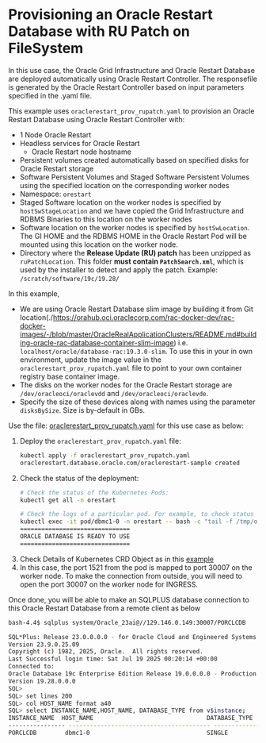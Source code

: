 # Provisioning an Oracle Restart Database with RU Patch on FileSystem

In this use case, the Oracle Grid Infrastructure and Oracle Restart Database are deployed automatically using Oracle Restart Controller. The responsefile is 
generated by the Oracle Restart Controller based on input parameters specified in the .yaml file.

This example uses `oraclerestart_prov_rupatch.yaml` to provision an Oracle Restart Database using Oracle Restart Controller with:

* 1 Node Oracle Restart
* Headless services for Oracle Restart
  * Oracle Restart node hostname
* Persistent volumes created automatically based on specified disks for Oracle Restart storage
* Software Persistent Volumes and Staged Software Persistent Volumes using the specified location on the corresponding worker nodes
* Namespace: `orestart`
* Staged Software location on the worker nodes is specified by `hostSwStageLocation` and we have copied the Grid Infrastructure and RDBMS Binaries to this location on the worker nodes
* Software location on the worker nodes is specified by `hostSwLocation`. The GI HOME and the RDBMS HOME in the Oracle Restart Pod will be mounted using this location on the worker node.
* Directory where the **Release Update (RU) patch** has been unzipped as `ruPatchLocation`. This folder **must contain `PatchSearch.xml`**, which is used by the installer to detect and apply the patch. Example: `/scratch/software/19c/19.28/` 

In this example, 
  * We are using Oracle Restart Database slim image by building it from Git location(./https://orahub.oci.oraclecorp.com/rac-docker-dev/rac-docker-images/-/blob/master/OracleRealApplicationClusters/README.md#building-oracle-rac-database-container-slim-image) i.e. `localhost/oracle/database-rac:19.3.0-slim`. To use this in your in own environment, update the image value in the `oraclerestart_prov_rupatch.yaml` file to point to your own container registry base container image.
  * The disks on the worker nodes for the Oracle Restart storage are `/dev/oracleoci/oraclevdd` and `/dev/oracleoci/oraclevde`. 
  * Specify the size of these devices along with names using the parameter `disksBySize`. Size is by-default in GBs.

  
Use the file: [oraclerestart_prov_rupatch.yaml](./oraclerestart_prov_rupatch.yaml) for this use case as below:

1. Deploy the `oraclerestart_prov_rupatch.yaml` file:
    ```sh
    kubectl apply -f oraclerestart_prov_rupatch.yaml
    oraclerestart.database.oracle.com/oraclerestart-sample created
    ```
2. Check the status of the deployment:
    ```sh
    # Check the status of the Kubernetes Pods:    
    kubectl get all -n orestart

    # Check the logs of a particular pod. For example, to check status of pod "dbmc1-0":    
    kubectl exec -it pod/dbmc1-0 -n orestart -- bash -c "tail -f /tmp/orod/oracle_db_setup.log"
    ===============================
    ORACLE DATABASE IS READY TO USE
    ===============================
    ```
3. Check Details of Kubernetes CRD Object as in this [example](./orestart_rupatch_object.txt)
4. In this case, the port 1521 from the pod is mapped to port 30007 on the worker node. To make the connection from outside, you will need to open the port 30007 on the worker node for INGRESS.

Once done, you will be able to make an SQLPLUS database connection to this Oracle Restart Database from a remote client as below
```sh
bash-4.4$ sqlplus system/Oracle_23ai@//129.146.0.149:30007/PORCLCDB

SQL*Plus: Release 23.0.0.0.0 - for Oracle Cloud and Engineered Systems on Sat Jul 19 04:02:48 2025
Version 23.9.0.25.09
Copyright (c) 1982, 2025, Oracle.  All rights reserved.
Last Successful login time: Sat Jul 19 2025 00:20:14 +00:00
Connected to:
Oracle Database 19c Enterprise Edition Release 19.0.0.0.0 - Production
Version 19.28.0.0.0
SQL>
SQL> set lines 200
SQL> col HOST_NAME format a40
SQL> select INSTANCE_NAME,HOST_NAME, DATABASE_TYPE from v$instance;
INSTANCE_NAME  HOST_NAME                                DATABASE_TYPE
---------------- ---------------------------------------- ---------------
PORCLCDB        dbmc1-0                                 SINGLE
```
